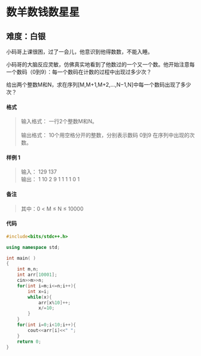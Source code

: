 # 数羊数钱数星星
## 难度：白银

小码哥上课很困，过了一会儿，他意识到他得数数，不能入睡。

小码哥的大脑反应灵敏，仿佛真实地看到了他数过的一个又一个数。他开始注意每一个数码（0到9）：每一个数码在计数的过程中出现过多少次？

给出两个整数M和N，求在序列[M,M+1,M+2,…,N−1,N]中每一个数码出现了多少次？

#### 格式
>输入格式：
一行2个整数M和N。<br>
<br>输出格式：
10个用空格分开的整数，分别表示数码 0到9 在序列中出现的次数。

#### 样例 1
>输入：
129 137<br>
输出：
1 10 2 9 1 1 1 1 0 1

#### 备注
>其中：0 < M ≤ N ≤ 10000

#### 代码
```C++
#include<bits/stdc++.h> 

using namespace std;

int main( )
{
    int m,n;
    int arr[10001];
    cin>>m>>n;
    for(int i=m;i<=n;i++){
        int x=i;
        while(x){
            arr[x%10]++;
            x/=10;
        }
    }
    for(int i=0;i<10;i++){
        cout<<arr[i]<<" ";
    }
    return 0;
}
```
